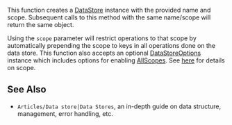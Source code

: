 This function creates a [DataStore](https://developer.roblox.com/en-us/api-reference/class/DataStore) instance with the provided name and scope. Subsequent calls to this method with the same name/scope will return the same object.

Using the `scope` parameter will restrict operations to that scope by automatically prepending the scope to keys in all operations done on the data store. This function also accepts an optional [DataStoreOptions](https://developer.roblox.com/en-us/api-reference/class/DataStoreOptions) instance which includes options for enabling [AllScopes](https://developer.roblox.com/en-us/api-reference/property/DataStoreOptions/AllScopes). See [here](https://developer.roblox.com/articles/Data-store#scope) for details on scope.

See Also
--------

*   `Articles/Data store|Data Stores`, an in-depth guide on data structure, management, error handling, etc.